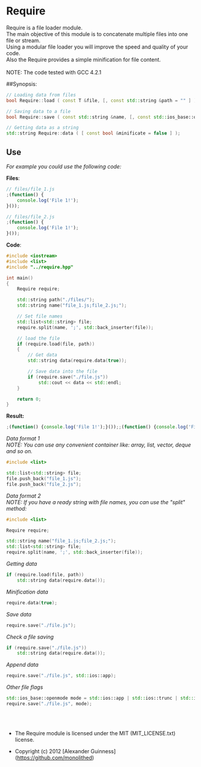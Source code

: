 # Require

Require is a file loader module. <br />
The main objective of this module is to concatenate multiple files into one file or stream. <br />
Using a modular file loader you will improve the speed and quality of your code. <br />
Also the Require provides a simple minification for file content. <br />
<br />
NOTE: The code tested with GCC 4.2.1

##Synopsis:

```c++
// Loading data from files
bool Require::load ( const T &file, [, const std::string &path = "" ] );

// Saving data to a file
bool Require::save ( const std::string &name, [, const std::ios_base::openmode &mode = std::ios::binary ] );

// Getting data as a string
std::string Require::data ( [ const bool &minificate = false ] );
```

## Use
*For example you could use the following code:*

**Files**:

```javascript
// files/file_1.js
;(function() {
	console.log('File 1!');
}());
```

```javascript
// files/file_2.js
;(function() {
	console.log('File 1!');
}());
```

**Code**:

```c++
#include <iostream>
#include <list>
#include "../require.hpp"

int main()
{
	Require require;

	std::string path("./files/");
	std::string name("file_1.js;file_2.js;");

	// Set file names
	std::list<std::string> file;
	require.split(name, ';', std::back_inserter(file));

	// load the file
	if (require.load(file, path))
	{
		// Get data
		std::string data(require.data(true));

		// Save data into the file
		if (require.save("./file.js"))
			std::cout << data << std::endl;
	}

	return 0;
}
```

**Result:**

```javascript
;(function() {console.log('File 1!');}());;(function() {console.log('File 2!');}());
```

*Data format 1* <br />
*NOTE: You can use any convenient container like: *array*, *list*, *vector*, *deque* and so on.*

```c++
#include <list>

std::list<std::string> file;
file.push_back("file_1.js");
file.push_back("file_2.js");
```

*Data format 2* <br />
*NOTE: If you have a ready string with file names, you can use the "*split*" method:*

```c++
#include <list>

Require require;

std::string name("file_1.js;file_2.js;");
std::list<std::string> file;
require.split(name, ';', std::back_inserter(file));
```

*Getting data*

```c++
if (require.load(file, path))
	std::string data(require.data());
```

*Minification data*

```c++
require.data(true);
```

*Save data*

```c++
require.save("./file.js");
```

*Check a file saving*

```c++
if (require.save("./file.js"))
	std::string data(require.data());
```

*Append data*

```c++
require.save("./file.js", std::ios::app);
```

*Other file flags*

```c++
std::ios_base::openmode mode = std::ios::app | std::ios::trunc | std::ios::ate;
require.save("./file.js", mode);
```

<br />
<br />

* The Require module is licensed under the MIT (MIT_LICENSE.txt) license.

* Copyright (c) 2012 [Alexander Guinness] (https://github.com/monolithed)
